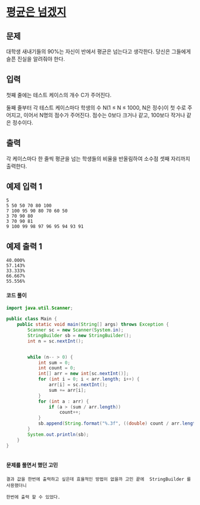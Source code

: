 # [평균은 넘겠지](https://www.acmicpc.net/problem/4344)



## 문제

대학생 새내기들의 90%는 자신이 반에서 평균은 넘는다고 생각한다. 당신은 그들에게 슬픈 진실을 알려줘야 한다.

## 입력

첫째 줄에는 테스트 케이스의 개수 C가 주어진다.

둘째 줄부터 각 테스트 케이스마다 학생의 수 N(1 ≤ N ≤ 1000, N은 정수)이 첫 수로 주어지고, 이어서 N명의 점수가 주어진다. 점수는 0보다 크거나 같고, 100보다 작거나 같은 정수이다.

## 출력

각 케이스마다 한 줄씩 평균을 넘는 학생들의 비율을 반올림하여 소수점 셋째 자리까지 출력한다.



## 예제 입력 1 

```
5
5 50 50 70 80 100
7 100 95 90 80 70 60 50
3 70 90 80
3 70 90 81
9 100 99 98 97 96 95 94 93 91
```



## 예제 출력 1

```
40.000%
57.143%
33.333%
66.667%
55.556%
```











#### 코드 풀이

```java
import java.util.Scanner;

public class Main {
    public static void main(String[] args) throws Exception {
        Scanner sc = new Scanner(System.in);
        StringBuilder sb = new StringBuilder();
        int n = sc.nextInt();


        while (n-- > 0) {
            int sum = 0;
            int count = 0;
            int[] arr = new int[sc.nextInt()];
            for (int i = 0; i < arr.length; i++) {
                arr[i] = sc.nextInt();
                sum += arr[i];
            }
            for (int a : arr) {
                if (a > (sum / arr.length))
                    count++;
            }
            sb.append(String.format("%.3f", ((double) count / arr.length) * 100) + "%\n");
        }
        System.out.println(sb);
    }
}



```



#### 문제를 풀면서 했던 고민 

~~~
결과 값을 한번에 출력하고 싶은데 효율적인 방법이 없을까 고민 끝에  StringBuilder 를 사용했더니

한번에 출력 할 수 있었다. 


~~~


